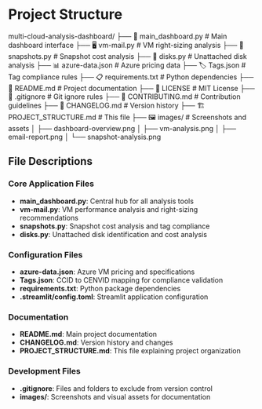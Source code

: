 # Project Structure

multi-cloud-analysis-dashboard/
├── 📄 main_dashboard.py # Main dashboard interface
├── 🖥️ vm-mail.py # VM right-sizing analysis
├── 📸 snapshots.py # Snapshot cost analysis
├── 💾 disks.py # Unattached disk analysis
├── 📊 azure-data.json # Azure pricing data
├── 🏷️ Tags.json # Tag compliance rules
├── 📋 requirements.txt # Python dependencies
├── 📖 README.md # Project documentation
├── 📜 LICENSE # MIT License
├── 🔧 .gitignore # Git ignore rules
├── 📝 CONTRIBUTING.md # Contribution guidelines
├── 📅 CHANGELOG.md # Version history
├── 🏗️ PROJECT_STRUCTURE.md # This file
├── 🖼️ images/ # Screenshots and assets
│ ├── dashboard-overview.png
│ ├── vm-analysis.png
│ ├── email-report.png
│ └── snapshot-analysis.png

## File Descriptions

### Core Application Files
- **main_dashboard.py**: Central hub for all analysis tools
- **vm-mail.py**: VM performance analysis and right-sizing recommendations
- **snapshots.py**: Snapshot cost analysis and tag compliance
- **disks.py**: Unattached disk identification and cost analysis

### Configuration Files
- **azure-data.json**: Azure VM pricing and specifications
- **Tags.json**: CCID to CENVID mapping for compliance validation
- **requirements.txt**: Python package dependencies
- **.streamlit/config.toml**: Streamlit application configuration

### Documentation
- **README.md**: Main project documentation
- **CHANGELOG.md**: Version history and changes
- **PROJECT_STRUCTURE.md**: This file explaining project organization

### Development Files
- **.gitignore**: Files and folders to exclude from version control
- **images/**: Screenshots and visual assets for documentation
